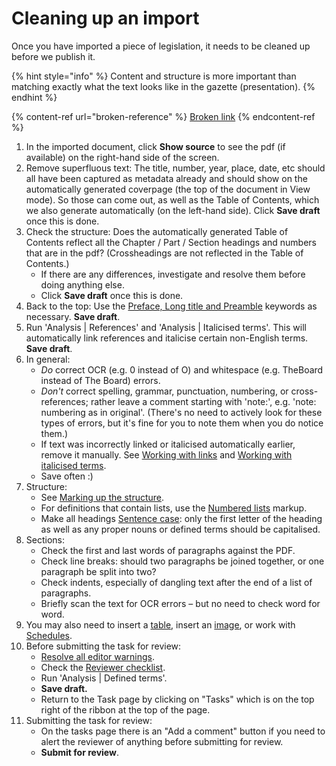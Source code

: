 # Cleaning up an import

Once you have imported a piece of legislation, it needs to be cleaned up before we publish it.

{% hint style="info" %}
Content and structure is more important than matching exactly what the text looks like in the gazette (presentation).
{% endhint %}

{% content-ref url="broken-reference" %}
[Broken link](broken-reference)
{% endcontent-ref %}

1. In the imported document, click **Show source** to see the pdf (if available) on the right-hand side of the screen.
2. Remove superfluous text: The title, number, year, place, date, etc should all have been captured as metadata already and should show on the automatically generated coverpage (the top of the document in View mode). So those can come out, as well as the Table of Contents, which we also generate automatically (on the left-hand side). Click **Save draft** once this is done.
3. Check the structure: Does the automatically generated Table of Contents reflect all the Chapter / Part / Section headings and numbers that are in the pdf? (Crossheadings are not reflected in the Table of Contents.)
   * If there are any differences, investigate and resolve them before doing anything else.
   * Click **Save draft** once this is done.
4. Back to the top: Use the [Preface, Long title and Preamble](../markup-guide/preface-and-preamble.md) keywords as necessary. **Save draft**.
5. Run 'Analysis | References' and 'Analysis | Italicised terms'. This will automatically link references and italicise certain non-English terms. **Save draft**.
6. In general:
   * _Do_ correct OCR (e.g. 0 instead of O) and whitespace (e.g. TheBoard instead of The Board) errors.
   * _Don't_ correct spelling, grammar, punctuation, numbering, or cross-references; rather leave a comment starting with 'note:', e.g. 'note: numbering as in original'. (There's no need to actively look for these types of errors, but it's fine for you to note them when you do notice them.)
   * If text was incorrectly linked or italicised automatically earlier, remove it manually. See [Working with links](work-with-links.md) and [Working with italicised terms](italicised-terms.md).
   * Save often :)
7. Structure:
   * See [Marking up the structure](../markup-guide/marking-up-the-structure.md).
   * For definitions that contain lists, use the [Numbered lists](../markup-guide/marking-up-the-structure.md#definitions) markup.
   * Make all headings [Sentence case](../style-guides/laws.africa.md#headings): only the first letter of the heading as well as any proper nouns or defined terms should be capitalised.
8. Sections:
   * Check the first and last words of paragraphs against the PDF.
   * Check line breaks: should two paragraphs be joined together, or one paragraph be split into two?
   * Check indents, especially of dangling text after the end of a list of paragraphs.
   * Briefly scan the text for OCR errors – but no need to check word for word.
9. You may also need to insert a [table](tables/), insert an [image](images.md), or work with [Schedules](../markup-guide/marking-up-schedules-annexes.md).
10. Before submitting the task for review:&#x20;
    * [Resolve all editor warnings](editor-warnings.md).
    * Check the [Reviewer checklist](../reviewing-a-document/reviewer-checklist.md).
    * Run 'Analysis | Defined terms'.
    * **Save draft.**
    * Return to the Task page by clicking on "Tasks" which is on the top right of the ribbon at the top of the page.
11. Submitting the task for review:
    * &#x20;On the tasks page there is an "Add a comment" button if you need to alert the reviewer of anything before submitting for review.
    * **Submit for review**.
